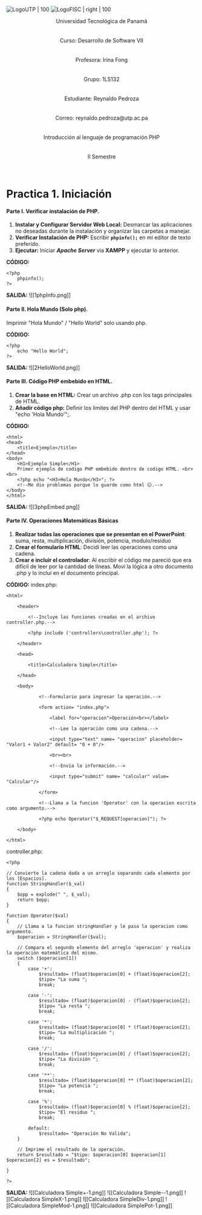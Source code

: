![LogoUTP | 100](https://utp.ac.pa/documentos/2015/imagen/logo_utp_1_72.png) ![LogoFISC | right | 100](https://fisc.utp.ac.pa/sites/fisc.utp.ac.pa/files/documentos/2020/imagen/logo_en_contactenos.png)

<p style= "text-align: center">
Universidad Tecnológica de Panamá <br><br><br>
Curso: Desarrollo de Software VII<br><br><br>
Profesora: Irina Fong<br><br><br>
Grupo: 1LS132<br><br><br>
Estudiante: Reynaldo Pedroza<br><br><br>
Correo: reynaldo.pedroza@utp.ac.pa<br><br><br>
Introducción al lenguaje de programación PHP<br><br><br>
II Semestre<br><br><br>
</p>

<div style= "page-break-after: always;"></div>

# Practica 1. Iniciación
#### Parte I. Verificar instalación de PHP.
1. **Instalar y Configurar Servidor Web Local:** Desmarcar las aplicaciones no deseadas durante la instalación y organizar las carpetas a manejar.
2. **Verificar Instalación de PHP:** Escribir **`phpinfo();`** en mi editor de texto preferido.
3. **Ejecutar:** Iniciar ***Apache Server*** via **XAMPP** y ejecutar lo anterior.

**CÓDIGO:**
```
<?php
    phpinfo();
?>
```
**SALIDA:**
![[1phpInfo.png]]

<div style= "page-break-after: always;"></div>

#### Parte II. Hola Mundo (Solo php).
Imprimir "Hola Mundo" / "Hello World" solo usando php.

**CÓDIGO:**
```
<?php
    echo "Hello World";
?>
```
**SALIDA:**
![[2HelloWorld.png]]

<div style= "page-break-after: always;"></div>

#### Parte III. Código PHP embebido en HTML.

1. **Crear la base en HTML:** Crear un archivo .php con los tags principales de HTML.
2. **Añadir código php:** Definir los limites del PHP dentro del HTML y usar "echo 'Hola Mundo'";.

**CÓDIGO:**
```
<html>
<head>
    <title>Ejemplo</title>
</head>
<body>
    <H1>Ejemplo Simple</H1>
    Primer ejemplo de codigo PHP embebido dentro de codigo HTML. <br><br>
    <?php echo "<H3>Hola Mundo</H3>"; ?>
    <!--Me dio problemas porque lo guarde como html 😐.-->
</body>
</html>
```
**SALIDA:**
![[3phpEmbed.png]]

<div style= "page-break-after: always;"></div>

#### Parte IV.  Operaciones Matemáticas Básicas

1. **Realizar todas las operaciones que se presentan en el PowerPoint**: suma, resta, multiplicación, división, potencia, modulo/residuo
2. **Crear el formulario HTML**: Decidí leer las operaciones como una cadena.
3. **Crear e incluir el controlador**: Al escribir el código me pareció que era difícil de leer por la cantidad de líneas. Moví la lógica a otro documento .php y lo incluí en el documento principal.

**CÓDIGO:**
index.php:
```
<html>

    <header>
    
        <!--Incluye las funciones creadas en el archivo controller.php.-->
        
        <?php include ('controllers\controller.php'); ?>
        
    </header>
    
    <head>
    
        <title>Calculadora Simple</title>
        
    </head>
    
    <body>
    
            <!--Formulario para ingresar la operación.-->
            
            <form action= "index.php">
            
                <label for="operacion">Operación<br></label>
                
                <!--Lee la operación como una cadena.-->
                
                <input type="text" name= "operacion" placeholder= "Valor1 + Valor2" default= "0 + 0"/>

                <br><br>

                <!--Envia la información.-->

                <input type="submit" name= "calcular" value= "Calcular"/>
  
            </form>

            <!--Llama a la funcion 'Operator' con la operacion escrita como argumento.-->

            <?php echo Operator("$_REQUEST[operacion]"); ?>

    </body>
    
</html>
```

controller.php:
```
<?php

// Convierte la cadena dada a un arreglo separando cada elemento por los [Espacios].
function StringHandler($_val)
{
    $opp = explode(" ", $_val);
    return $opp;
}

function Operator($val)
{
    // Llama a la funcion stringHandler y le pasa la operacion como argumento.
    $operacion = StringHandler($val);

    // Compara el segundo elemento del arreglo 'operacion' y realiza la operación matemática del mismo.
    switch ($operacion[1])
    {
        case '+':
            $resultado= (float)$operacion[0] + (float)$operacion[2];
            $tipo= "La suma ";
            break;

        case '-':
            $resultado= (float)$operacion[0] - (float)$operacion[2];
            $tipo= "La resta ";
            break;

        case '*':
            $resultado= (float)$operacion[0] * (float)$operacion[2];
            $tipo= "La multiplicación ";
            break;

        case '/':
            $resultado= (float)$operacion[0] / (float)$operacion[2];
            $tipo= "La división ";
            break;

        case '**':
            $resultado= (float)$operacion[0] ** (float)$operacion[2];
            $tipo= "La potencia ";
            break;

        case '%':
            $resultado= (float)$operacion[0] % (float)$operacion[2];
            $tipo= "El residuo ";
            break;

        default:
            $resultado= "Operación No Valida";
    }

    // Imprime el resultado de la operación.
    return $resultado = "$tipo: $operacion[0] $operacion[1] $operacion[2] es = $resultado";

}

?>
```

**SALIDA:**
![[Calculadora Simple+-1.png]]
![[Calculadora Simple--1.png]]
![[Calculadora SimpleX-1.png]]
![[Calculadora SimpleDiv-1.png]]
![[Calculadora SimpleMod-1.png]]
![[Calculadora SimplePot-1.png]]
